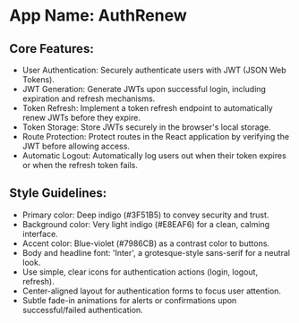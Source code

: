 # **App Name**: AuthRenew

## Core Features:

- User Authentication: Securely authenticate users with JWT (JSON Web Tokens).
- JWT Generation: Generate JWTs upon successful login, including expiration and refresh mechanisms.
- Token Refresh: Implement a token refresh endpoint to automatically renew JWTs before they expire.
- Token Storage: Store JWTs securely in the browser's local storage.
- Route Protection: Protect routes in the React application by verifying the JWT before allowing access.
- Automatic Logout: Automatically log users out when their token expires or when the refresh token fails.

## Style Guidelines:

- Primary color: Deep indigo (#3F51B5) to convey security and trust.
- Background color: Very light indigo (#E8EAF6) for a clean, calming interface.
- Accent color: Blue-violet (#7986CB) as a contrast color to buttons.
- Body and headline font: 'Inter', a grotesque-style sans-serif for a neutral look.
- Use simple, clear icons for authentication actions (login, logout, refresh).
- Center-aligned layout for authentication forms to focus user attention.
- Subtle fade-in animations for alerts or confirmations upon successful/failed authentication.